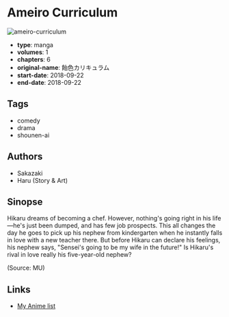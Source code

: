 # Ameiro Curriculum

![ameiro-curriculum](https://cdn.myanimelist.net/images/manga/3/237155.jpg)

-   **type**: manga
-   **volumes**: 1
-   **chapters**: 6
-   **original-name**: 飴色カリキュラム
-   **start-date**: 2018-09-22
-   **end-date**: 2018-09-22

## Tags

-   comedy
-   drama
-   shounen-ai

## Authors

-   Sakazaki
-   Haru (Story & Art)

## Sinopse

Hikaru dreams of becoming a chef. However, nothing's going right in his life—he's just been dumped, and has few job prospects. This all changes the day he goes to pick up his nephew from kindergarten when he instantly falls in love with a new teacher there. But before Hikaru can declare his feelings, his nephew says, "Sensei's going to be my wife in the future!" Is Hikaru's rival in love really his five-year-old nephew?

(Source: MU)

## Links

-   [My Anime list](https://myanimelist.net/manga/131216/Ameiro_Curriculum)
